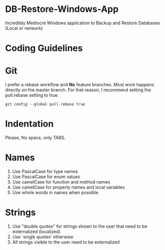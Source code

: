 # DB-Restore-Windows-App
Incredibly Mediocre Windows application to Backup and Restore Databases (Local or network)

# Coding Guidelines

# Git

I prefer a rebase workflow and **No** feature branches. Most work happens directly on the master branch. For that reason, I recommend setting the pull.rebase setting to true.

`git config --global pull.rebase true`

# Indentation
Please, No space, only TABS.

# Names

1. Use PascalCase for type names
2. Use PascalCase for enum values
3. Use camelCase for function and method names
4. Use camelCase for property names and local variables
5. Use whole words in names when possible
   
# Strings

1. Use "double quotes" for strings shown to the user that need to be externalized (localized)
2. Use 'single quotes' otherwise
3. All strings visible to the user need to be externalized
